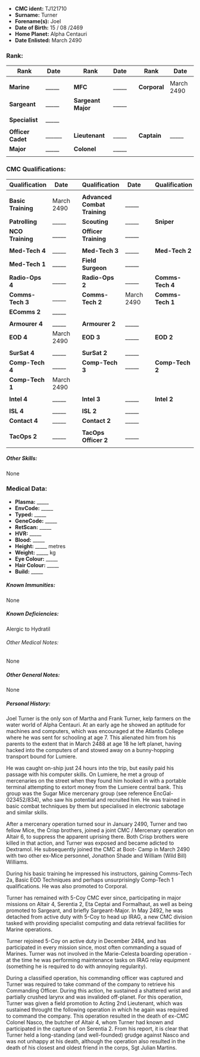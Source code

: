 
- **CMC ident:** TJ121710
- **Surname:** Turner
- **Forename(s):** Joel
- **Date of Birth:** 15 / 08 /2469
- **Home Planet:** Alpha Centauri
- **Date Enlisted:** March 2490
 

### Rank: 

| Rank | Date |   |  Rank | Date |    | Rank | Date |
| ---- | ---- | - | ---- | ---- | - | ---- | ---- |
| |
| **Marine** |  _____ | |  **MFC** |  _____ |   | **Corporal** | March 2490 |
| **Sargeant** |  _____ |  | **Sargeant Major** | _____ |
| |
| **Specialist** | _____ | 
| |
| **Officer Cadet** |  ______ | | **Lieutenant** | _____ |   | **Captain** | _____ |
| **Major** | _____ |  | **Colonel** | _____ |
| |

### CMC Qualifications:

| Qualification | Date |   | Qualification | Date |   | Qualification | Date | 
| ------------- | ---- | - | ------------- | ---- | - | ------------- | ---- |
| |
| **Basic Training** | March 2490 |   | **Advanced Combat Training** | _____ |
| **Patrolling** | _____ |   | **Scouting** | _____ |   | **Sniper** | _____ |
| **NCO Training** | _____ |   | **Officer Training** | _____ |
| |
| **Med-Tech 4** | _____ |   | **Med-Tech 3** | _____ |   | **Med-Tech 2** | _____ |
| **Med-Tech 1** | _____ |   | **Field Surgeon** | _____ |
| **Radio-Ops 4** | _____ |   | **Radio-Ops 2** | _____ |   |  **Comms-Tech 4** | _____ |
| **Comms-Tech 3** | _____ |   | **Comms-Tech 2** | March 2490 |   | **Comms-Tech 1**  | _____ |
| **EComms 2** | _____ | 
| |
| **Armourer 4** | _____ |   | **Armourer 2** | _____ |
| **EOD 4** | March 2490 |   | **EOD 3** | _____ |  | **EOD 2** | _____ |
| |
| **SurSat 4** | _____ |   | **SurSat 2** | _____ |
| **Comp-Tech 4** | _____ |   | **Comp-Tech 3** | _____ |   | **Comp-Tech 2** | _____|
| **Comp-Tech 1** | March 2490 |
| |
| **Intel 4** | _____ |   | **Intel 3** | _____ |   | **Intel 2** | _____ |
| |
| **ISL 4** | _____ |  | **ISL 2** | _____ |
| **Contact 4** | _____ |  | **Contact 2** | _____ |
| |
| **TacOps 2** | _____ |   | **TacOps Officer 2** | _____ |
| |

##### Other Skills:

None

### Medical Data:

- **Plasma:** _____
- **EnvCode:** _____
- **Typed:** _____
- **GeneCode:** _____
- **RetScan:** _____
- **HVR:** _____
- **Blood:** _____
- **Height:** _____ metres
- **Weight:** _____ kg
- **Eye Colour:** _____
- **Hair Colour:** _____
- **Build:** _____

##### Known Immunities:

None

##### Known Deficiencies:

Alergic to Hydratil

###### Other Medical Notes:

None

##### Other General Notes:

None

##### Personal History:

Joel Turner is the only son of Martha and Frank Turner, kelp farmers on the water world
of Alpha Centauri. At an early age he showed an aptitude for machines and computers,
which was encouraged at the Atlantis College where he was sent for schooling at age 7.
This alienated him from his parents to the extent that in March 2488 at age 18 he left
planet, having hacked into the computers of and stowed away on a bunny-hopping
transport bound for Lumiere.

He was caught on-ship just 24 hours into the trip, but easily paid his passage with his
computer skills. On Lumiere, he met a group of mercenaries on the street when they
found him hooked in with a portable terminal attempting to extort money from the
Lumiere central bank. This group was the Sugar Mice mercenary group (see reference
EncGal-023452/834), who saw his potential and recruited him. He was trained in basic
combat techniques by them but specialised in electronic sabotage and similar skills.

After a mercenary operation turned sour in January 2490, Turner and two fellow Mice,
the Crisp brothers, joined a joint CMC / Mercenary operation on Altair 6, to suppress the
apparent uprising there. Both Crisp brothers were killed in that action, and Turner was
exposed and became adicted to Dextramol. He subsequently joined the CMC at Boot-
Camp in March 2490 with two other ex-Mice personnel, Jonathon Shade and William
(Wild Bill) Williams.

During his basic training he impressed his instructors, gaining Comms-Tech 2a, Basic
EOD Techniques and perhaps unsurprisingly Comp-Tech 1 qualifications. He was also
promoted to Corporal.

Turner has remained with 5-Coy CMC ever since, participating in major missions on
Altair 4, Serentia 2, Eta Ceptai and Formalhaut, as well as being promoted to Sargeant,
and briefly Sargeant-Major. In May 2492, he was detached from active duty with 5-Coy
to head up IRAG, a new CMC division tasked with providing specialist computing and
data retrieval facilities for Marine operations.

Turner rejoined 5-Coy on active duty in December 2494, and has participated in every
mission since, most often commanding a squad of Marines. Turner was not involved in
the Marie-Celesta boarding operation - at the time he was performing maintenance tasks
on IRAG relay equipment (something he is required to do with annoying regularity).

During a classified operation, his commanding officer was captured and Turner was
required to take command of the company to retrieve his Commanding Officer. During
this action, he sustained a shattered wrist and partially crushed larynx and was invalided
off-planet. For this operation, Turner was given a field promotion to Acting 2nd
Lieutenant, which was sustained throught the following operation in which he again was
required to command the company. This operation resulted in the death of ex-CMC
Colonel Nasco, the butcher of Altair 4, whom Turner had known and participated in the
capture of on Serentia 2. From his report, it is clear that Turner held a long-standing (and
well-founded) grudge against Nasco and was not unhappy at his death, although the
operation also resulted in the death of his closest and oldest friend in the corps, Sgt
Julian Martins.
